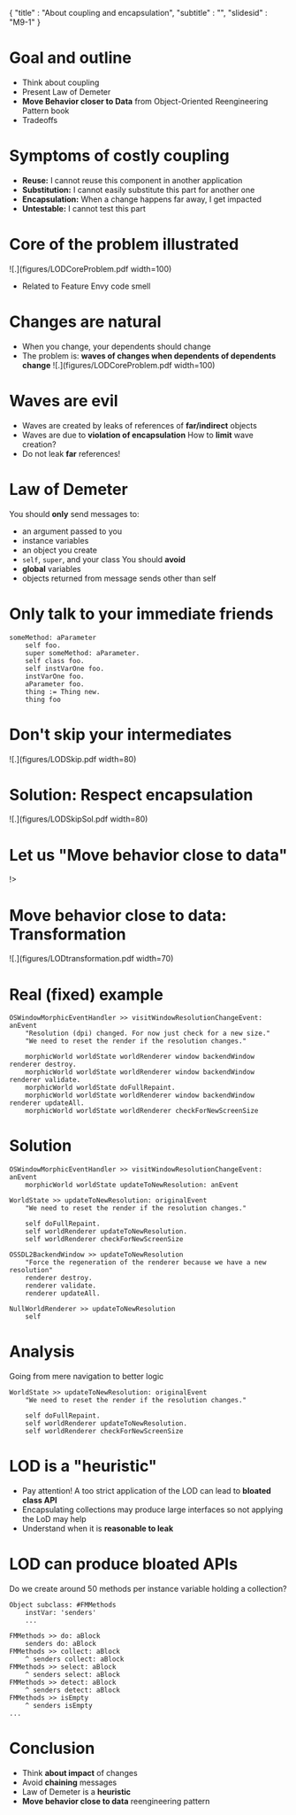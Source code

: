 { 
"title" : "About coupling and encapsulation",
"subtitle" : "",
"slidesid" : "M9-1" 
} 
 
 
# Goal and outline 
- Think about coupling 
- Present Law of Demeter 
- **Move Behavior closer to Data** from Object-Oriented Reengineering Pattern book 
- Tradeoffs 
 
# Symptoms of costly coupling 
- **Reuse:** I cannot reuse this component in another application 
- **Substitution:** I cannot easily substitute this part for another one 
- **Encapsulation:** When a change happens far away, I get impacted 
- **Untestable:** I cannot test this part 
 
# Core of the problem illustrated 
![.](figures/LODCoreProblem.pdf width=100) 
- Related to Feature Envy code smell 
 
# Changes are natural 
- When you change, your dependents should change 
- The problem is: **waves of changes when dependents of dependents change** 
![.](figures/LODCoreProblem.pdf width=100) 
# Waves are evil 
- Waves are created by leaks of references of **far/indirect** objects 
- Waves are due to **violation of encapsulation** 
How to **limit** wave creation? 
- Do not leak **far** references!  
 
# Law of Demeter 
You should **only** send messages to:  
- an argument passed to you 
- instance variables 
- an object you create 
- `self`, `super`, and your class 
You should **avoid** 
- **global** variables 
- objects returned from message sends other than self 
 
# Only talk to your immediate friends 
 
``` 
someMethod: aParameter 
	self foo.
	super someMethod: aParameter.
	self class foo.
	self instVarOne foo.
	instVarOne foo.
	aParameter foo.
	thing := Thing new.
	thing foo 
``` 
 
# Don't skip your intermediates 
![.](figures/LODSkip.pdf width=80) 
# Solution: Respect encapsulation 
![.](figures/LODSkipSol.pdf width=80) 
# Let us "Move behavior close to data" 
<!columns|width=100 
 
<!column|width=60 
 
- Apply **Move behavior close to data** object-oriented reengineering pattern 
- **Intent:** Strengthen encapsulation by moving behavior from indirect clients to the class containing the data it operates on 
  - if data and behavior are not close \(Feature Envy code smell\) 
  - then logic is distributed/duplicated in clients! 
 
!> 
 
<!column|width=40 
 
![.](figures/OORP.jpg width=50) 
!> 
 
 
!> 
 
# Move behavior close to data: Transformation 
![.](figures/LODtransformation.pdf width=70) 
# Real (fixed) example 
 
``` 
OSWindowMorphicEventHandler >> visitWindowResolutionChangeEvent: anEvent
	"Resolution (dpi) changed. For now just check for a new size."
	"We need to reset the render if the resolution changes."

	morphicWorld worldState worldRenderer window backendWindow renderer destroy.
	morphicWorld worldState worldRenderer window backendWindow renderer validate.
	morphicWorld worldState doFullRepaint.
	morphicWorld worldState worldRenderer window backendWindow renderer updateAll.
	morphicWorld worldState worldRenderer checkForNewScreenSize 
``` 
 
# Solution 
 
``` 
OSWindowMorphicEventHandler >> visitWindowResolutionChangeEvent: anEvent
	morphicWorld worldState updateToNewResolution: anEvent 
``` 
 
``` 
WorldState >> updateToNewResolution: originalEvent
	"We need to reset the render if the resolution changes."

	self doFullRepaint.
	self worldRenderer updateToNewResolution.
	self worldRenderer checkForNewScreenSize 
``` 
 
``` 
OSSDL2BackendWindow >> updateToNewResolution
	"Force the regeneration of the renderer because we have a new resolution"
	renderer destroy.
	renderer validate.
	renderer updateAll.

NullWorldRenderer >> updateToNewResolution
	self 
``` 
 
# Analysis 
Going from mere navigation to better logic 
``` 
WorldState >> updateToNewResolution: originalEvent
	"We need to reset the render if the resolution changes."

	self doFullRepaint.
	self worldRenderer updateToNewResolution.
	self worldRenderer checkForNewScreenSize 
``` 
 
# LOD is a "heuristic" 
- Pay attention! A too strict application of the LOD can lead to **bloated class API** 
- Encapsulating collections may produce large interfaces so not applying the LoD may help 
- Understand when it is **reasonable to leak** 
 
# LOD can produce bloated APIs 
Do we create around 50 methods per instance variable holding a collection? 
``` 
Object subclass: #FMMethods 
	instVar: 'senders'
	... 
``` 
 
``` 
FMMethods >> do: aBlock
	senders do: aBlock
FMMethods >> collect: aBlock
	^ senders collect: aBlock
FMMethods >> select: aBlock
	^ senders select: aBlock
FMMethods >> detect: aBlock
	^ senders detect: aBlock
FMMethods >> isEmpty
	^ senders isEmpty
... 
``` 
 
# Conclusion 
- Think **about impact** of changes 
- Avoid **chaining** messages 
- Law of Demeter is a **heuristic** 
- **Move behavior close to data** reengineering pattern 
